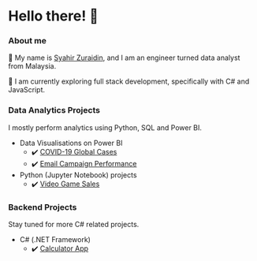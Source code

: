 # Hello there! 👋

### About me

👐 My name is [Syahir Zuraidin](https://www.linkedin.com/in/syahir21/), and I am an engineer turned data analyst from Malaysia. 

🌱 I am currently exploring full stack development, specifically with C# and JavaScript.


### Data Analytics Projects
I mostly perform analytics using Python, SQL and Power BI.
  - Data Visualisations on Power BI 
    - ✔️ [COVID-19 Global Cases](https://github.com/syah1r/covid19-powerbi)
    - ✔️ [Email Campaign Performance](https://github.com/syah1r/marketing-campaign-pbi)
  - Python (Jupyter Notebook) projects
    - ✔️ [Video Game Sales](https://github.com/syah1r/py-project-1)


### Backend Projects
Stay tuned for more C# related projects.
  - C# (.NET Framework)
    - ✔️ [Calculator App](https://github.com/syah1r/calculator-app)


